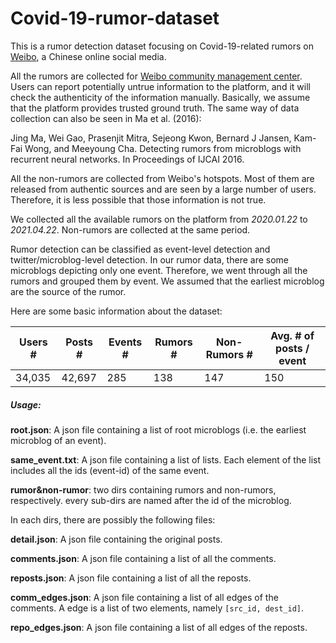 # Covid-19-rumor-dataset 

This is a rumor detection dataset focusing on Covid-19-related rumors on [Weibo](https://weibo.com), a Chinese online social media.

All the rumors are collected for [Weibo community management center](https://service.account.weibo.com/). Users can report potentially untrue information to the platform, and it will check the authenticity of the information manually. Basically, we assume that the platform provides trusted ground truth. The same way of data collection can also be seen in Ma et al. (2016):

Jing Ma, Wei Gao, Prasenjit Mitra, Sejeong Kwon, Bernard J Jansen,  Kam-Fai Wong, and Meeyoung Cha. Detecting rumors from microblogs with  recurrent neural networks. In Proceedings of IJCAI 2016.

All the non-rumors are collected from Weibo's hotspots. Most of them are released from authentic sources and are seen by a large number of users. Therefore, it is less possible that those information is not true.

We collected all the available rumors on the platform from *2020.01.22* to *2021.04.22*. Non-rumors are collected at the same period.

Rumor detection can be classified as event-level detection and twitter/microblog-level detection. In our rumor data, there are some microblogs depicting only one event. Therefore, we went through all the rumors and grouped them by event. We assumed that the earliest microblog are the source of the rumor.

Here are some basic information about the dataset:

| Users # | Posts # | Events # | Rumors # | Non-Rumors # | Avg. # of posts / event |
| ------- | ------- | -------- | -------- | ------------ | ----------------------- |
| 34,035  | 42,697  | 285      | 138      | 147          | 150                     |

##### Usage:

**root.json**: A json file containing a list of root microblogs (i.e. the earliest microblog of an event).

**same_event.txt**: A json file containing a list of lists. Each element of the list includes all the ids (event-id) of the same event.

**rumor&non-rumor**: two dirs containing rumors and non-rumors, respectively. every sub-dirs are named after the id of the microblog.

In each dirs, there are possibly the following files:

**detail.json**: A json file containing the original posts.

**comments.json**: A json file containing a list of all the comments.

**reposts.json**: A json file containing a list of all the reposts.

**comm_edges.json**: A json file containing a list of all edges of the comments. A edge is a list of two elements, namely `[src_id, dest_id]`.

**repo_edges.json**: A json file containing a list of all edges of the reposts.

